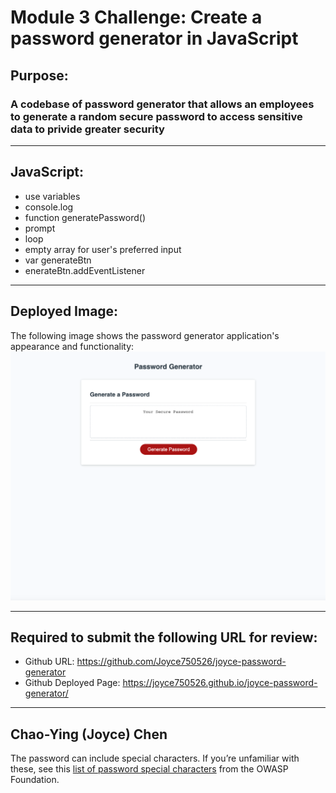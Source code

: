# Module 3 Challenge: Create a password generator in JavaScript

## Purpose:
### A codebase of password generator that allows an employees to generate a random secure password to access sensitive data to privide greater security

---

## JavaScript:

* use variables
* console.log
* function generatePassword()
* prompt 
* loop
* empty array for user's preferred input
* var generateBtn 
* enerateBtn.addEventListener


---
## Deployed Image:

The following image shows the password generator application's appearance and functionality:
![Joyce-Pasword-Generator screenshot can be found here.](./assets/images/Password-Generator-Screenshot.png)

---
## Required to submit the following URL for review:

* Github URL: https://github.com/Joyce750526/joyce-password-generator
* Github Deployed Page: https://joyce750526.github.io/joyce-password-generator/



- - -
Chao-Ying (Joyce) Chen
---

The password can include special characters. If you’re unfamiliar with these, see this [list of password special characters](https://owasp.org/www-community/password-special-characters) from the OWASP Foundation.
